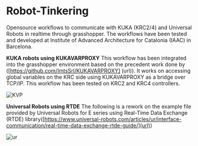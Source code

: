 # Robot-Tinkering
Opensource workflows to communicate with KUKA (KRC2/4) and Universal Robots in realtime through grasshopper. The workflows have been tested and developed at Institute of Advanced Architecture for Catalonia (IAAC) in Barcelona.




****KUKA robots using KUKAVARPROXY****
This workflow has been integrated into the grasshopper environment based on the precedent work done by ([https://github.com/ImtsSrl/KUKAVARPROXY] (url)). It works on accessing global variables on the KRC side using KUKAVARPROXY as a bridge over TCP/IP. This workflow has been tested on KRC2 and KRC4 controllers.


![KVP](https://user-images.githubusercontent.com/88770685/139601624-f89cd466-8c97-4b0b-96c5-f3cfe531f779.jpg)



****Universal Robots using RTDE****
The following is a rework on the example file provided by Universal Robots for E series using Real-Time Data Exchange (RTDE) library([https://www.universal-robots.com/articles/ur/interface-communication/real-time-data-exchange-rtde-guide/](url))

 
![ur](https://user-images.githubusercontent.com/88770685/139601723-6973ff63-8250-4a48-887d-d6c1c375e161.jpg)

